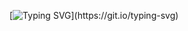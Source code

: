 [![Typing SVG](https://readme-typing-svg.demolab.com?font=Jetbrains+Mono&pause=1000&color=608FF7&background=5887FF00&center=true&vCenter=true&width=435&lines=learning.+developing.+evolving.)](https://git.io/typing-svg)
